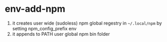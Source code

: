 # env-add-npm

1. it creates user wide (sudoless) npm global regestry in `~/.local/npm` by setting npm_config_prefix env
2. it appends to PATH user global npm bin folder

